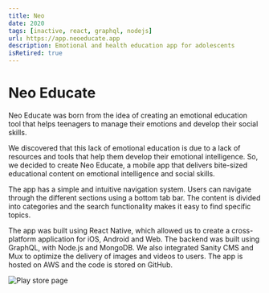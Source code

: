 ```yaml
---
title: Neo
date: 2020
tags: [inactive, react, graphql, nodejs]
url: https://app.neoeducate.app
description: Emotional and health education app for adolescents
isRetired: true
---
```


# Neo Educate

Neo Educate was born from the idea of ​​creating an emotional education tool that helps teenagers to manage their emotions and develop their social skills.

We discovered that this lack of emotional education is due to a lack of resources and tools that help them develop their emotional intelligence. So, we decided to create Neo Educate, a mobile app that delivers bite-sized educational content on emotional intelligence and social skills.

The app has a simple and intuitive navigation system. Users can navigate through the different sections using a bottom tab bar. The content is divided into categories and the search functionality makes it easy to find specific topics.

The app was built using React Native, which allowed us to create a cross-platform application for iOS, Android and Web. The backend was built using GraphQL, with Node.js and MongoDB. We also integrated Sanity CMS and Mux to optimize the delivery of images and videos to users. The app is hosted on AWS and the code is stored on GitHub.

![Play store page](../images/neo--screenshot_store.png)
